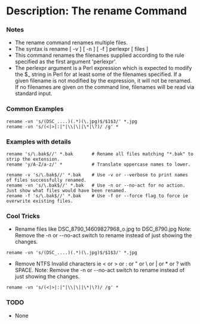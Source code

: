 # Description: The rename Command

### Notes
* The rename command renames multiple files.
* The syntax is rename [ -v ] [ -n ] [ -f ] perlexpr [ files ]
* This command renames the filenames supplied according to the rule specified as the first argument 'perlexpr'.
* The perlexpr argument is a Perl expression which is expected to modify the $_ string in Perl for at least some of
  the filenames specified.  If a given filename is not modified by the expression, it will not be renamed.  If no
  filenames are given on the command line, filenames will be read via standard input.

### Common Examples
```shell
rename -vn 's/(DSC_....)(.*)(\.jpg)$/$1$3/' *.jpg
rename -vn 's/(<|>|:|"|\\|\||\*|\?)/ /g' *
```

### Examples with details
```shell
rename 's/\.bak$//' *.bak       # Rename all files matching "*.bak" to strip the extension.
rename 'y/A-Z/a-z/' *           # Translate uppercase names to lower.

rename -v 's/\.bak$//' *.bak    # Use -v or --verbose to print names of files successfully renamed.
rename -vn 's/\.bak$//' *.bak   # Use -n or --no-act for no action. Just show what files would have been renamed.
rename -f 's/\.bak$//' *.bak    # Use -f or --force flag to force ie overwrite existing files.
```

### Cool Tricks
* Rename files like DSC_8790_14609827968_o.jpg to DSC_8790.jpg
  Note: Remove the -n or --no-act switch to rename instead of just showing the changes.
```shell
rename -vn 's/(DSC_....)(.*)(\.jpg)$/$1$3/' *.jpg
```

* Remove NTFS Invalid characters ie < or > or : or \" or \ or | or * or ? with SPACE.
  Note: Remove the -n or --no-act switch to rename instead of just showing the changes.
```shell
rename -vn 's/(<|>|:|"|\\|\||\*|\?)/ /g' *
```

### TODO
* None
